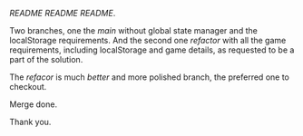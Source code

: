 *README README README*.

Two branches, one the *main* without global state manager and the localStorage requirements.
And the second one *refactor* with all the game requirements, including localStorage and game details, as requested to be a part of the solution.

The *refacor* is much *better* and more polished branch, the preferred one to checkout.

Merge done.

Thank you.
